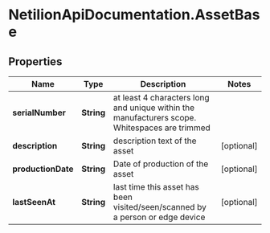 # NetilionApiDocumentation.AssetBase

## Properties
Name | Type | Description | Notes
------------ | ------------- | ------------- | -------------
**serialNumber** | **String** | at least 4 characters long and unique within the manufacturers scope. Whitespaces are trimmed | 
**description** | **String** | description text of the asset | [optional] 
**productionDate** | **String** | Date of production of the asset | [optional] 
**lastSeenAt** | **String** | last time this asset has been visited/seen/scanned by a person or edge device | [optional] 


